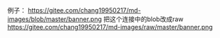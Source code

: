 例子：
https://gitee.com/chang19950217/md-images/blob/master/banner.png
把这个连接中的blob改成raw
https://gitee.com/chang19950217/md-images/raw/master/banner.png